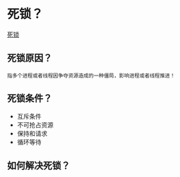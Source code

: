 # 死锁？
[死锁](https://blog.csdn.net/wljliujuan/article/details/79614019#%E5%9B%9B%E6%AD%BB%E9%94%81%E4%BA%A7%E7%94%9F%E7%9A%84%E5%8E%9F%E5%9B%A0)

## 死锁原因？
```
指多个进程或者线程因争夺资源造成的一种僵局，影响进程或者线程推进！
```

## 死锁条件？
- 互斥条件
- 不可抢占资源
- 保持和请求
- 循环等待

## 如何解决死锁？

